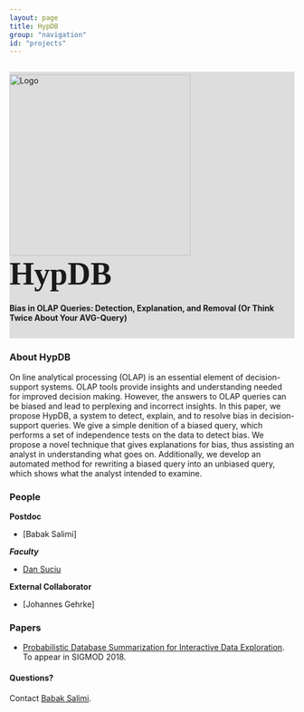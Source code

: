 ```yaml
---
layout: page
title: HypDB
group: "navigation"
id: "projects"
---
```


<link href="https://maxcdn.bootstrapcdn.com/bootstrap/3.3.6/css/bootstrap.min.css" rel="stylesheet">
<link href="index.css" rel="stylesheet">

<div class="jumbotron" style="background-image: none; background-color: #ddd; background-size: cover; height: auto; padding: 5px 0 10px 0; margin-top: 2em">
  <img src="../../images/projects/hypdb.png" alt="Logo" style="width: 20rem" />
  <text style="vertical-align: middle; font-size: 4em; font-weight: bold; letter-spacing: 0px; font-family: 'Verdana';">HypDB</text>
  <h4>Bias in OLAP Queries: Detection, Explanation, and Removal
(Or Think Twice About Your AVG-Query)</h4>
</div>

### About HypDB

On line analytical processing (OLAP) is an essential element of decision-support systems. OLAP tools provide insights and understanding needed for improved decision making. However, the answers to OLAP queries can be biased and lead to perplexing and incorrect insights. In this paper, we propose HypDB, a system to detect, explain, and to resolve bias in decision-support queries. We give a simple denition of a biased query, which performs a set of independence tests on the data to detect bias. We propose a novel technique that gives explanations for bias, thus assisting an analyst in understanding what goes on. Additionally, we develop an automated method for rewriting a biased query into an unbiased query, which shows what the analyst intended to examine. 

### People
**Postdoc**

*   [Babak Salimi]

**_Faculty_**

*   [Dan Suciu](http://www.cs.washington.edu/homes/suciu/)

**External Collaborator**
*   [Johannes Gehrke]

### Papers

*   [Probabilistic Database Summarization for Interactive Data Exploration](bsalimi-sig2018-long.pdf). To appear in SIGMOD 2018.

#### Questions?

Contact [Babak Salimi](mailto:bsalimi@cs.washington.edu).


&nbsp;